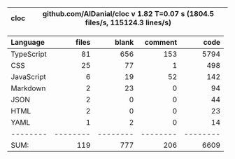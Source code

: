 
cloc|github.com/AlDanial/cloc v 1.82  T=0.07 s (1804.5 files/s, 115124.3 lines/s)
--- | ---

Language|files|blank|comment|code
:-------|-------:|-------:|-------:|-------:
TypeScript|81|656|153|5794
CSS|25|77|1|498
JavaScript|6|19|52|142
Markdown|2|23|0|94
JSON|2|0|0|44
HTML|2|0|0|23
YAML|1|2|0|14
--------|--------|--------|--------|--------
SUM:|119|777|206|6609
